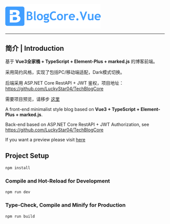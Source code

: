 <img src="https://github.com/LuckyStar04/TechBlogCore.Vue/blob/master/src/assets/logo.png" height="60%" width="60%"/>

----

## 简介 | Introduction

基于 **Vue3全家桶 + TypeScript + Element-Plus + marked.js** 的博客前端。

采用简约风格，实现了包括PC/移动端适配，Dark模式切换。

后端采用 ASP.NET Core RestAPI + JWT 鉴权，项目地址：https://github.com/LuckyStar04/TechBlogCore

需要项目预览，请移步 [这里](https://lhyy2022.xyz/)

A front-end minimalist style blog based on **Vue3 + TypeScript + Element-Plus + marked.js**.

Back-end based on ASP.NET Core RestAPI + JWT Authorization, see https://github.com/LuckyStar04/TechBlogCore

If you want a preview please visit [here](https://lhyy2022.xyz/)

## Project Setup

```sh
npm install
```

### Compile and Hot-Reload for Development

```sh
npm run dev
```

### Type-Check, Compile and Minify for Production

```sh
npm run build
```
